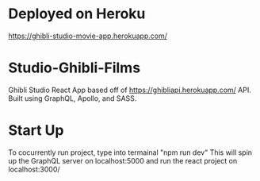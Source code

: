 # Deployed on Heroku
https://ghibli-studio-movie-app.herokuapp.com/

# Studio-Ghibli-Films
Ghibli Studio React App based off of https://ghibliapi.herokuapp.com/ API. Built using GraphQL, Apollo, and SASS.

# Start Up
To cocurrently run project, type into termainal "npm run dev" 
This will spin up the GraphQL server on localhost:5000 and run the react project on localhost:3000/
